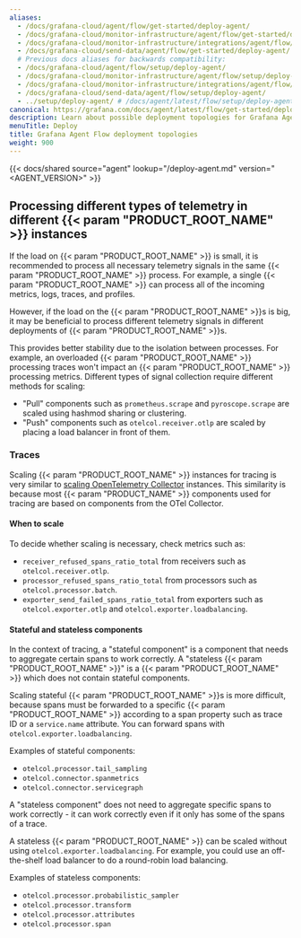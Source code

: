 ```yaml
---
aliases:
  - /docs/grafana-cloud/agent/flow/get-started/deploy-agent/
  - /docs/grafana-cloud/monitor-infrastructure/agent/flow/get-started/deploy-agent/
  - /docs/grafana-cloud/monitor-infrastructure/integrations/agent/flow/get-started/deploy-agent/
  - /docs/grafana-cloud/send-data/agent/flow/get-started/deploy-agent/
  # Previous docs aliases for backwards compatibility:
  - /docs/grafana-cloud/agent/flow/setup/deploy-agent/
  - /docs/grafana-cloud/monitor-infrastructure/agent/flow/setup/deploy-agent/
  - /docs/grafana-cloud/monitor-infrastructure/integrations/agent/flow/setup/deploy-agent/
  - /docs/grafana-cloud/send-data/agent/flow/setup/deploy-agent/
  - ../setup/deploy-agent/ # /docs/agent/latest/flow/setup/deploy-agent/
canonical: https://grafana.com/docs/agent/latest/flow/get-started/deploy-agent/
description: Learn about possible deployment topologies for Grafana Agent Flow
menuTitle: Deploy
title: Grafana Agent Flow deployment topologies
weight: 900
---
```


{{< docs/shared source="agent" lookup="/deploy-agent.md" version="<AGENT_VERSION>" >}}

## Processing different types of telemetry in different {{< param "PRODUCT_ROOT_NAME" >}} instances

If the load on {{< param "PRODUCT_ROOT_NAME" >}} is small, it is recommended to process all necessary telemetry signals in the same {{< param "PRODUCT_ROOT_NAME" >}} process.
For example, a single {{< param "PRODUCT_ROOT_NAME" >}} can process all of the incoming metrics, logs, traces, and profiles.

However, if the load on the {{< param "PRODUCT_ROOT_NAME" >}}s is big, it may be beneficial to process different telemetry signals in different deployments of {{< param "PRODUCT_ROOT_NAME" >}}s.

This provides better stability due to the isolation between processes.
For example, an overloaded {{< param "PRODUCT_ROOT_NAME" >}} processing traces won't impact an {{< param "PRODUCT_ROOT_NAME" >}} processing metrics.
Different types of signal collection require different methods for scaling:

- "Pull" components such as `prometheus.scrape` and `pyroscope.scrape` are scaled using hashmod sharing or clustering.
- "Push" components such as `otelcol.receiver.otlp` are scaled by placing a load balancer in front of them.

### Traces

Scaling {{< param "PRODUCT_ROOT_NAME" >}} instances for tracing is very similar to [scaling OpenTelemetry Collector][scaling-collector] instances.
This similarity is because most {{< param "PRODUCT_NAME" >}} components used for tracing are based on components from the OTel Collector.

[scaling-collector]: https://opentelemetry.io/docs/collector/scaling/

#### When to scale

To decide whether scaling is necessary, check metrics such as:

- `receiver_refused_spans_ratio_total` from receivers such as `otelcol.receiver.otlp`.
- `processor_refused_spans_ratio_total` from processors such as `otelcol.processor.batch`.
- `exporter_send_failed_spans_ratio_total` from exporters such as `otelcol.exporter.otlp` and `otelcol.exporter.loadbalancing`.

#### Stateful and stateless components

In the context of tracing, a "stateful component" is a component
that needs to aggregate certain spans to work correctly.
A "stateless {{< param "PRODUCT_ROOT_NAME" >}}" is a {{< param "PRODUCT_ROOT_NAME" >}} which does not contain stateful components.

Scaling stateful {{< param "PRODUCT_ROOT_NAME" >}}s is more difficult, because spans must be forwarded to a
specific {{< param "PRODUCT_ROOT_NAME" >}} according to a span property such as trace ID or a `service.name` attribute.
You can forward spans with `otelcol.exporter.loadbalancing`.

Examples of stateful components:

- `otelcol.processor.tail_sampling`
- `otelcol.connector.spanmetrics`
- `otelcol.connector.servicegraph`

<!-- TODO: link to the otelcol.exporter.loadbalancing docs for more info -->

A "stateless component" does not need to aggregate specific spans to work correctly -
it can work correctly even if it only has some of the spans of a trace.

A stateless {{< param "PRODUCT_ROOT_NAME" >}} can be scaled without using `otelcol.exporter.loadbalancing`.
For example, you could use an off-the-shelf load balancer to do a round-robin load balancing.

Examples of stateless components:

- `otelcol.processor.probabilistic_sampler`
- `otelcol.processor.transform`
- `otelcol.processor.attributes`
- `otelcol.processor.span`

